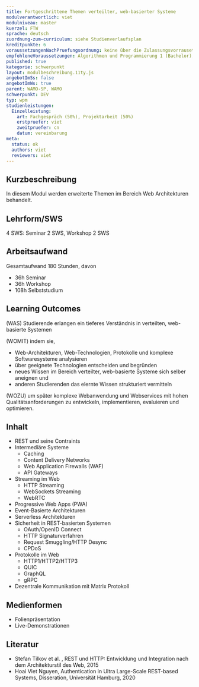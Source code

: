 ```yaml
---
title: Fortgeschrittene Themen verteilter, web-basierter Systeme
modulverantwortlich: viet
modulniveau: master
kuerzel: FTW
sprache: deutsch
zuordnung-zum-curriculum: siehe Studienverlaufsplan
kreditpunkte: 6
voraussetzungenNachPruefungsordnung: keine über die Zulassungsvorrausetzungen zum Studium hinausgehenden
empfohleneVoraussetzungen: Algorithmen und Programmierung 1 (Bachelor), Alogrithmen und Programmierung 2 (Bachelor), Paradigmen der Programmierung (Bachelor), Kommunikationstechnik und Netze (Bachelor); Datenbanken (Bachelor); Grundlagen des Webs (Bachelor); Frameworks, Daten und Dienste im Web (Bachelor); Praktische IT-Sicherheit (Bachelor)
published: true
kategorie: schwerpunkt
layout: modulbeschreibung.11ty.js
angebotImSs: false
angebotImWs: true
parent: WAMO-SP, WAMO
schwerpunkt: DEV
typ: wpm
studienleistungen:
  Einzelleistung:
    art: Fachgespräch (50%), Projektarbeit (50%)
    erstpruefer: viet
    zweitpruefer: cn
    datum: vereinbarung
meta:
  status: ok   
  authors: viet
  reviewers: viet
---
```

## Kurzbeschreibung

In diesem Modul werden erweiterte Themen im Bereich Web Architekturen behandelt.

## Lehrform/SWS

4 SWS: Seminar 2 SWS, Workshop 2 SWS

## Arbeitsaufwand

Gesamtaufwand 180 Stunden, davon

- 36h Seminar
- 36h Workshop
- 108h Selbststudium

## Learning Outcomes

(WAS) Studierende erlangen ein tieferes Verständnis in verteilten, web-basierte Systemen

(WOMIT) indem sie,

* Web-Architekturen, Web-Technologien, Protokolle und komplexe Softwaresysteme analysieren
* über geeignete Technologien entscheiden und begründen
* neues Wissen im Bereich verteilter, web-basierte Systeme sich selber aneignen und
* anderen Studierenden das elernte Wissen strukturiert vermitteln

(WOZU) um später komplexe Webanwendung und Webservices mit hohen Qualitätsanforderungen zu entwickeln, implementieren, evaluieren und optimieren.

## Inhalt

* REST und seine Contraints
* Intermediäre Systeme
  * Caching
  * Content Delivery Networks
  * Web Application Firewalls (WAF)
  * API Gateways
* Streaming im Web
  * HTTP Streaming
  * WebSockets Streaming
  * WebRTC
* Progressive Web Apps (PWA)
* Event-Basierte Architekturen
* Serverless Architekturen
* Sicherheit in REST-basierten Systemen
  * OAuth/OpenID Connect
  * HTTP Signaturverfahren
  * Request Smuggling/HTTP Desync
  * CPDoS
* Protokolle im Web
  * HTTP1/HTTP2/HTTP3
  * QUIC
  * GraphQL
  * gRPC
* Dezentrale Kommunikation mit Matrix Protokoll

## Medienformen

- Folienpräsentation
- Live-Demonstrationen

## Literatur

- Stefan Tilkov et al. , REST und HTTP: Entwicklung und Integration nach dem Architekturstil des Web, 2015
- Hoai Viet Nguyen, Authentication in Ultra Large-Scale REST-based Systems, Disseration, Universität Hamburg, 2020
